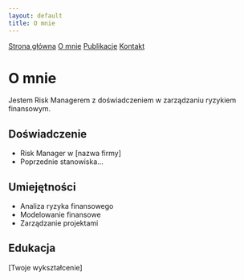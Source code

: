 ```yaml
---
layout: default
title: O mnie
---
```

<div id="myMenu">
  <a href="/" class="menu-option">Strona główna</a>
  <a href="/about" class="menu-option">O mnie</a>
  <a href="/publications" class="menu-option">Publikacje</a>
  <a href="#" class="menu-option">Kontakt</a>
</div>

# O mnie
Jestem Risk Managerem z doświadczeniem w zarządzaniu ryzykiem finansowym.
## Doświadczenie
- Risk Manager w [nazwa firmy]
- Poprzednie stanowiska...
## Umiejętności
- Analiza ryzyka finansowego
- Modelowanie finansowe
- Zarządzanie projektami
## Edukacja
[Twoje wykształcenie]
